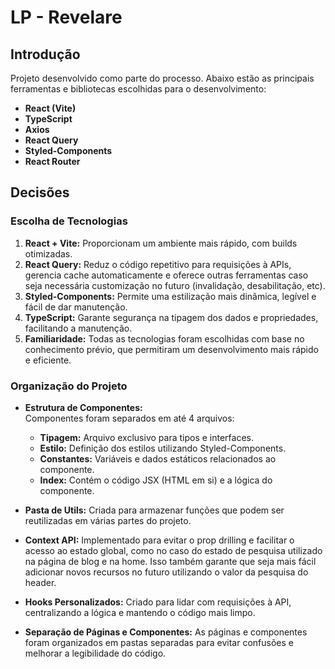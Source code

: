 # LP - Revelare

## Introdução

Projeto desenvolvido como parte do processo. Abaixo estão as principais ferramentas e bibliotecas escolhidas para o desenvolvimento:

- **React (Vite)**
- **TypeScript**
- **Axios**
- **React Query**
- **Styled-Components**
- **React Router**

## Decisões

### Escolha de Tecnologias

1. **React + Vite:** Proporcionam um ambiente mais rápido, com builds otimizadas.
2. **React Query:** Reduz o código repetitivo para requisições à APIs, gerencia cache automaticamente e oferece outras ferramentas caso seja necessária customização no futuro (invalidação, desabilitação, etc).
3. **Styled-Components:** Permite uma estilização mais dinâmica, legível e fácil de dar manutenção.
4. **TypeScript:** Garante segurança na tipagem dos dados e propriedades, facilitando a manutenção.
5. **Familiaridade:** Todas as tecnologias foram escolhidas com base no conhecimento prévio, que permitiram um desenvolvimento mais rápido e eficiente.

### Organização do Projeto

- **Estrutura de Componentes:**  
  Componentes foram separados em até 4 arquivos:

  - **Tipagem:** Arquivo exclusivo para tipos e interfaces.
  - **Estilo:** Definição dos estilos utilizando Styled-Components.
  - **Constantes:** Variáveis e dados estáticos relacionados ao componente.
  - **Index:** Contém o código JSX (HTML em si) e a lógica do componente.

- **Pasta de Utils:** Criada para armazenar funções que podem ser reutilizadas em várias partes do projeto.

- **Context API:** Implementado para evitar o prop drilling e facilitar o acesso ao estado global, como no caso do estado de pesquisa utilizado na página de blog e na home. Isso também garante que seja mais fácil adicionar novos recursos no futuro utilizando o valor da pesquisa do header.

- **Hooks Personalizados:** Criado para lidar com requisições à API, centralizando a lógica e mantendo o código mais limpo.

- **Separação de Páginas e Componentes:** As páginas e componentes foram organizados em pastas separadas para evitar confusões e melhorar a legibilidade do código.

